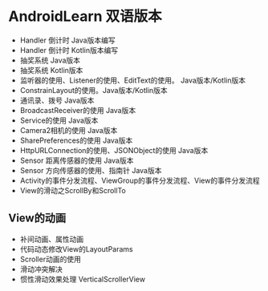 # AndroidLearn 双语版本

- Handler 倒计时 Java版本编写
- Handler 倒计时 Kotlin版本编写
- 抽奖系统 Java版本
- 抽奖系统 Kotlin版本
- 监听器的使用、Listener的使用、EditText的使用。 Java版本/Kotlin版本
- ConstrainLayout的使用。Java版本/Kotlin版本
- 通讯录、拨号 Java版本
- BroadcastReceiver的使用 Java版本
- Service的使用 Java版本
- Camera2相机的使用 Java版本
- SharePreferences的使用 Java版本
- HttpURLConnection的使用、JSONObject的使用 Java版本
- Sensor 距离传感器的使用 Java版本
- Sensor 方向传感器的使用、指南针 Java版本
- Activity的事件分发流程、ViewGroup的事件分发流程、View的事件分发流程
- View的滑动之ScrollBy和ScrollTo
## View的动画
- 补间动画、属性动画
- 代码动态修改View的LayoutParams
- Scroller动画的使用
- 滑动冲突解决 
- 惯性滑动效果处理 VerticalScrollerView